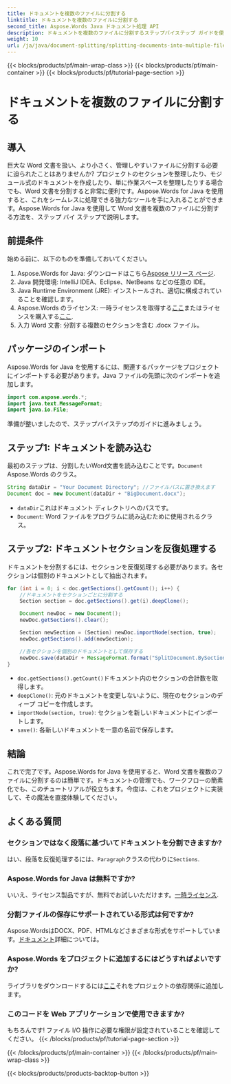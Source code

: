 ```yaml
---
title: ドキュメントを複数のファイルに分割する
linktitle: ドキュメントを複数のファイルに分割する
second_title: Aspose.Words Java ドキュメント処理 API
description: ドキュメントを複数のファイルに分割するステップバイステップ ガイドを使用して、Aspose.Words for Java のパワーを解き放ちましょう。専門家の洞察とソース コードの例を入手してください。
weight: 10
url: /ja/java/document-splitting/splitting-documents-into-multiple-files/
---
```


{{< blocks/products/pf/main-wrap-class >}}
{{< blocks/products/pf/main-container >}}
{{< blocks/products/pf/tutorial-page-section >}}

# ドキュメントを複数のファイルに分割する

## 導入

巨大な Word 文書を扱い、より小さく、管理しやすいファイルに分割する必要に迫られたことはありませんか? プロジェクトのセクションを整理したり、モジュール式のドキュメントを作成したり、単に作業スペースを整理したりする場合でも、Word 文書を分割すると非常に便利です。Aspose.Words for Java を使用すると、これをシームレスに処理できる強力なツールを手に入れることができます。Aspose.Words for Java を使用して Word 文書を複数のファイルに分割する方法を、ステップ バイ ステップで説明します。

## 前提条件
始める前に、以下のものを準備しておいてください。

1.  Aspose.Words for Java: ダウンロードはこちら[Aspose リリース ページ](https://releases.aspose.com/words/java/).
2. Java 開発環境: IntelliJ IDEA、Eclipse、NetBeans などの任意の IDE。
3. Java Runtime Environment (JRE): インストールされ、適切に構成されていることを確認します。
4.  Aspose.Words のライセンス: 一時ライセンスを取得する[ここ](https://purchase.aspose.com/temporary-license/)またはライセンスを購入する[ここ](https://purchase.aspose.com/buy).
5. 入力 Word 文書: 分割する複数のセクションを含む .docx ファイル。

## パッケージのインポート
Aspose.Words for Java を使用するには、関連するパッケージをプロジェクトにインポートする必要があります。Java ファイルの先頭に次のインポートを追加します。

```java
import com.aspose.words.*;
import java.text.MessageFormat;
import java.io.File;
```

準備が整いましたので、ステップバイステップのガイドに進みましょう。

## ステップ1: ドキュメントを読み込む
最初のステップは、分割したいWord文書を読み込むことです。`Document` Aspose.Words のクラス。

```java
String dataDir = "Your Document Directory"; //ファイルパスに置き換えます
Document doc = new Document(dataDir + "BigDocument.docx");
```

- `dataDir`これはドキュメント ディレクトリへのパスです。
- `Document`: Word ファイルをプログラムに読み込むために使用されるクラス。

## ステップ2: ドキュメントセクションを反復処理する
ドキュメントを分割するには、セクションを反復処理する必要があります。各セクションは個別のドキュメントとして抽出されます。

```java
for (int i = 0; i < doc.getSections().getCount(); i++) {
    //ドキュメントをセクションごとに分割する
    Section section = doc.getSections().get(i).deepClone();

    Document newDoc = new Document();
    newDoc.getSections().clear();

    Section newSection = (Section) newDoc.importNode(section, true);
    newDoc.getSections().add(newSection);

    //各セクションを個別のドキュメントとして保存する
    newDoc.save(dataDir + MessageFormat.format("SplitDocument.BySections_{0}.docx", i));
}
```

- `doc.getSections().getCount()`ドキュメント内のセクションの合計数を取得します。
- `deepClone()`: 元のドキュメントを変更しないように、現在のセクションのディープ コピーを作成します。
- `importNode(section, true)`: セクションを新しいドキュメントにインポートします。
- `save()`: 各新しいドキュメントを一意の名前で保存します。

## 結論
これで完了です。Aspose.Words for Java を使用すると、Word 文書を複数のファイルに分割するのは簡単です。ドキュメントの管理でも、ワークフローの簡素化でも、このチュートリアルが役立ちます。今度は、これをプロジェクトに実装して、その魔法を直接体験してください。

## よくある質問

### セクションではなく段落に基づいてドキュメントを分割できますか?
はい、段落を反復処理するには、`Paragraph`クラスの代わりに`Sections`.

### Aspose.Words for Java は無料ですか?
いいえ、ライセンス製品ですが、無料でお試しいただけます。[一時ライセンス](https://purchase.aspose.com/temporary-license/).

### 分割ファイルの保存にサポートされている形式は何ですか?
 Aspose.WordsはDOCX、PDF、HTMLなどさまざまな形式をサポートしています。[ドキュメント](https://reference.aspose.com/words/java/)詳細については。

### Aspose.Words をプロジェクトに追加するにはどうすればよいですか?
ライブラリをダウンロードするには[ここ](https://releases.aspose.com/words/java/)それをプロジェクトの依存関係に追加します。

### このコードを Web アプリケーションで使用できますか?
もちろんです! ファイル I/O 操作に必要な権限が設定されていることを確認してください。
{{< /blocks/products/pf/tutorial-page-section >}}

{{< /blocks/products/pf/main-container >}}
{{< /blocks/products/pf/main-wrap-class >}}

{{< blocks/products/products-backtop-button >}}
